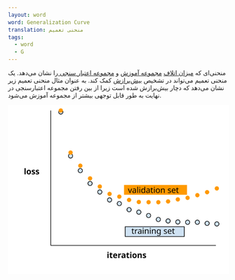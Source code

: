 ```yaml
---
layout: word
word: Generalization Curve
translation: منحنی تعمیم
tags:
  - word
  - G
---
```


منحنی‌ای که [میزان اتلاف](/L/loss_curve) [مجموعه آموزش](/t/training_set) و [مجموعه اعتبار سنجی ](/v/validation_set)را نشان می‌دهد. یک منحنی تعمیم می‌تواند در تشخیص [بیش‌برازش](/o/overfitting) کمک کند. به عنوان مثال منحنی تعمیم زیر نشان می‌دهد که دچار بیش‌برازش شده است زیرا از بین رفتن مجموعه اعتبارسنجی در نهایت به طور قابل توجهی بیشتر از مجموعه آموزش می‌شود.

![](/assets/img/generalizationcurve.svg)
